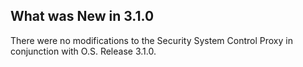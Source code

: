 
## What was New in 3.1.0

There were no modifications to the Security System Control Proxy in conjunction with O.S. Release 3.1.0.




